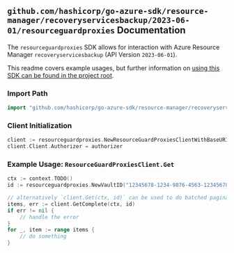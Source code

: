 
## `github.com/hashicorp/go-azure-sdk/resource-manager/recoveryservicesbackup/2023-06-01/resourceguardproxies` Documentation

The `resourceguardproxies` SDK allows for interaction with Azure Resource Manager `recoveryservicesbackup` (API Version `2023-06-01`).

This readme covers example usages, but further information on [using this SDK can be found in the project root](https://github.com/hashicorp/go-azure-sdk/tree/main/docs).

### Import Path

```go
import "github.com/hashicorp/go-azure-sdk/resource-manager/recoveryservicesbackup/2023-06-01/resourceguardproxies"
```


### Client Initialization

```go
client := resourceguardproxies.NewResourceGuardProxiesClientWithBaseURI("https://management.azure.com")
client.Client.Authorizer = authorizer
```


### Example Usage: `ResourceGuardProxiesClient.Get`

```go
ctx := context.TODO()
id := resourceguardproxies.NewVaultID("12345678-1234-9876-4563-123456789012", "example-resource-group", "vaultName")

// alternatively `client.Get(ctx, id)` can be used to do batched pagination
items, err := client.GetComplete(ctx, id)
if err != nil {
	// handle the error
}
for _, item := range items {
	// do something
}
```

